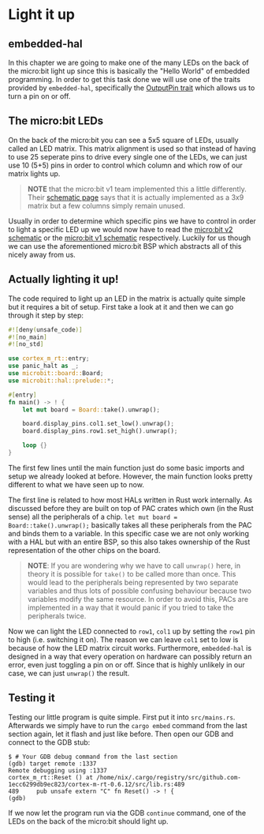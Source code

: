 # Light it up
## embedded-hal

In this chapter we are going to make one of the many LEDs on the back of the micro:bit light up since this is
basically the "Hello World" of embedded programming. In order to get this task done we will use one of the traits
provided by `embedded-hal`, specifically the [OutputPin trait] which allows us to turn a pin on or off.

[OutputPin trait]: https://docs.rs/embedded-hal/0.2.6/embedded_hal/digital/v2/trait.OutputPin.html

## The micro:bit LEDs

On the back of the micro:bit you can see a 5x5 square of LEDs, usually called an LED matrix. This matrix alignment is
used so that instead of having to use 25 seperate pins to drive every single one of the LEDs, we can just use 10 (5+5) pins in
order to control which column and which row of our matrix lights up.

> **NOTE** that the micro:bit v1 team implemented this a little differently. Their [schematic page] says
> that it is actually implemented as a 3x9 matrix but a few columns simply remain unused.

Usually in order to determine which specific pins we have to control in
order to light a specific LED up we would now have to read the
[micro:bit v2 schematic] or the [micro:bit v1 schematic] respectively.
Luckily for us though we can use the aforementioned micro:bit BSP
which abstracts all of this nicely away from us.

[schematic page]: https://tech.microbit.org/hardware/schematic/
[micro:bit v2 schematic]: https://github.com/microbit-foundation/microbit-v2-hardware/blob/main/V2/MicroBit_V2.0.0_S_schematic.PDF
[micro:bit v1 schematic]: https://github.com/bbcmicrobit/hardware/blob/master/V1.5/SCH_BBC-Microbit_V1.5.PDF

## Actually lighting it up!

The code required to light up an LED in the matrix is actually quite simple but it requires a bit of setup. First take
a look at it and then we can go through it step by step:

```rust
#![deny(unsafe_code)]
#![no_main]
#![no_std]

use cortex_m_rt::entry;
use panic_halt as _;
use microbit::board::Board;
use microbit::hal::prelude::*;

#[entry]
fn main() -> ! {
    let mut board = Board::take().unwrap();

    board.display_pins.col1.set_low().unwrap();
    board.display_pins.row1.set_high().unwrap();

    loop {}
}
```

The first few lines until the main function just do some basic imports and setup we already looked at before.
However, the main function looks pretty different to what we have seen up to now.

The first line is related to how most HALs written in Rust work internally.
As discussed before they are built on top of PAC crates which own (in the Rust sense)
all the peripherals of a chip. `let mut board = Board::take().unwrap();` basically takes all
these peripherals from the PAC and binds them to a variable. In this specific case we are
not only working with a HAL but with an entire BSP, so this also takes ownership
of the Rust representation of the other chips on the board.

> **NOTE**: If you are wondering why we have to call `unwrap()` here, in theory it is possible for `take()` to be called
> more than once. This would lead to the peripherals being represented by two separate variables and thus lots of
> possible confusing behaviour because two variables modify the same resource. In order to avoid this, PACs are
> implemented in a way that it would panic if you tried to take the peripherals twice.

Now we can light the LED connected to `row1`, `col1` up by setting the `row1` pin to high (i.e. switching it on).
The reason we can leave `col1` set to low is because of how the LED matrix circuit works. Furthermore, `embedded-hal` is
designed in a way that every operation on hardware can possibly return an error, even just toggling a pin on or off. Since
that is highly unlikely in our case, we can just `unwrap()` the result.

## Testing it

Testing our little program is quite simple. First put it into `src/mains.rs`. Afterwards we simply have to run the
`cargo embed` command from the last section again, let it flash and just like before. Then open our GDB and connect
to the GDB stub:

```
$ # Your GDB debug command from the last section
(gdb) target remote :1337
Remote debugging using :1337
cortex_m_rt::Reset () at /home/nix/.cargo/registry/src/github.com-1ecc6299db9ec823/cortex-m-rt-0.6.12/src/lib.rs:489
489     pub unsafe extern "C" fn Reset() -> ! {
(gdb)
```

If we now let the program run via the GDB `continue` command, one of the LEDs on the back of the micro:bit should light
up.
